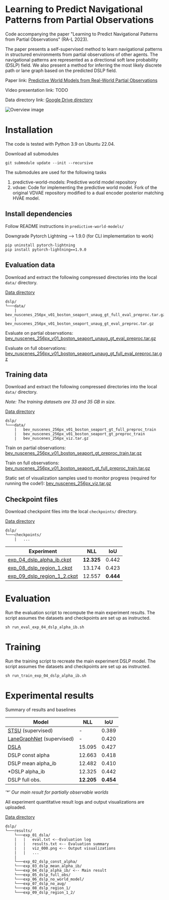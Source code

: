 # Learning to Predict Navigational Patterns from Partial Observations

Code accompanying the paper "Learning to Predict Navigational Patterns from Partial Observations" (RA-L 2023).

The paper presents a self-supervised method to learn navigational patterns in structured environments from partial observations of other agents. The navigational patterns are represented as a directional soft lane probability (DSLP) field. We also present a method for inferring the most likely discrete path or lane graph based on the predicted DSLP field.

Paper link: [Predictive World Models from Real-World Partial Observations](https://arxiv.org/abs/2304.13242)

Video presentation link: TODO

Data directory link: [Google Drive directory](https://drive.google.com/drive/folders/1ylLDDdaxGEOZOJ9b6YXumRtXbOGTncVi?usp=sharing)

![Overview image](https://github.com/robin-karlsson0/dslp/assets/34254153/e9daf5be-05fa-4736-8d3e-a4cd9d6a5d1b)

# Installation

The code is tested with Python 3.9 on Ubuntu 22.04.

Download all submodules
```
git submodule update --init --recursive
```

The submodules are used for the following tasks

1. predictive-world-models: Predictive world model repository
2. vdvae: Code for implementing the predictive world model. Fork of the original VDVAE repository modified to a dual encoder posterior matching HVAE model.

## Install dependencies

Follow README instructions in `predictive-world-models/`

Downgrade Pytorch Lightning --> 1.9.0 (for CLI implementation to work)
```
pip uninstall pytorch-lightning
pip install pytorch-lightning==1.9.0
```


## Evaluation data

Download and extract the following compressed directories into the local `data/` directory.

[Data directory](https://drive.google.com/drive/folders/1ylLDDdaxGEOZOJ9b6YXumRtXbOGTncVi?usp=sharing)

```
dslp/
└───data/
    |   bev_nuscenes_256px_v01_boston_seaport_unaug_gt_full_eval_preproc.tar.gz
    |   bev_nuscenes_256px_v01_boston_seaport_unaug_gt_eval_preproc.tar.gz
```

Evaluate on partial observations: [bev_nuscenes_256px_v01_boston_seaport_unaug_gt_eval_preproc.tar.gz](https://drive.google.com/file/d/16M4y5Hu9-c5jXMi9anViCOfzudSHpIgE/view?usp=drive_link)

Evaluate on full observations: [bev_nuscenes_256px_v01_boston_seaport_unaug_gt_full_eval_preproc.tar.gz](https://drive.google.com/file/d/1g_wysAgmMryLTq4svXg8hzmg-BlcXs0r/view?usp=sharing)


## Training data

Download and extract the following compressed directories into the local `data/` directory.

_Note: The training datasets are 33 and 35 GB in size._

[Data directory](https://drive.google.com/drive/folders/1ylLDDdaxGEOZOJ9b6YXumRtXbOGTncVi?usp=sharing)

```
dslp/
└───data/
    |   bev_nuscenes_256px_v01_boston_seaport_gt_full_preproc_train
    |   bev_nuscenes_256px_v01_boston_seaport_gt_preproc_train
    |   bev_nuscenes_256px_viz.tar.gz
```

Train on partial observations:
[bev_nuscenes_256px_v01_boston_seaport_gt_preproc_train.tar.gz](https://drive.google.com/file/d/1p4zpkLiSJxDACB9EQKboGQr89dBIBA-g/view?usp=drive_link)

Train on full observations:
[bev_nuscenes_256px_v01_boston_seaport_gt_full_preproc_train.tar.gz]()

Static set of visualization samples used to monitor progress (required for running the code!):
[bev_nuscenes_256px_viz.tar.gz](https://drive.google.com/file/d/1JMIQ48yr5tSGxgYRCMGXsEhl8N05-ieJ/view?usp=drive_link)


## Checkpoint files

Download checkpoint files into the local `checkpoints/` directory.

[Data directory](https://drive.google.com/drive/folders/1ylLDDdaxGEOZOJ9b6YXumRtXbOGTncVi?usp=sharing)

```
dslp/
└───checkpoints/
    |   ...
```

| Experiment                | NLL | IoU |
|---------------------------|------------|--|
| [exp_04_dslp_alpha_ib.ckpt](https://drive.google.com/file/d/1oy1RlmDJojKdJg8-LDUWbpUeaOJWoQqk/view?usp=drive_link) | **12.325**   | 0.442 |
| [exp_08_dslp_region_1.ckpt](https://drive.google.com/file/d/1Z00VNKtLvj1-GBQa8peNAD8WmzKEl1Th/view?usp=drive_link) | 13.174   | 0.423 |
| [exp_09_dslp_region_1_2.ckpt](https://drive.google.com/file/d/1pry0prA-QKcOBbHtoA1p1O6HYOreWQWM/view?usp=drive_link) | 12.557   | **0.444** |

# Evaluation

Run the evaluation script to recompute the main experiment results. The script assumes the datasets and checkpoints are set up as instructed.

```
sh run_eval_exp_04_dslp_alpha_ib.sh
```

# Training

Run the training script to recreate the main experiment DSLP model. The script assumes the datasets and checkpoints are set up as instructed.

```
sh run_train_exp_04_dslp_alpha_ib.sh
```

# Experimental results

Summary of results and baselines

| Model                | NLL | IoU |
|---------------------------|------------|--|
| [STSU](https://arxiv.org/abs/2110.01997) (supervised) | -   | 0.389 |
| [LaneGraphNet](https://arxiv.org/abs/2105.00195) (supervised) | -   | 0.420 |
| [DSLA]() | 15.095   | 0.427 |
| DSLP const alpha | 12.663   | 0.418 |
| DSLP mean alpha_ib | 12.482   | 0.410 |
| *DSLP alpha_ib | 12.325   | 0.442 |
| DSLP full obs. | **12.205**   | **0.454** |

_'*' Our main result for partially observable worlds_

All experiment quantitative result logs and output visualizations are uploaded.

[Data directory](https://drive.google.com/drive/folders/1ylLDDdaxGEOZOJ9b6YXumRtXbOGTncVi?usp=sharing)

```
dslp/
└───results/
    └───exp_01_dsla/
    |   |   eval.txt <--Evaluation log
    |   |   results.txt <-- Evaluation summary
    |   |   viz_000.png <-- Output visualizations
    |   |   ...
    |
    └───exp_02_dslp_const_alpha/
    └───exp_03_dslp_mean_alpha_ib/
    └───exp_04_dslp_alpha_ib/ <-- Main result
    └───exp_05_dslp_full_obs/
    └───exp_06_dslp_no_world_model/
    └───exp_07_dslp_no_aug/
    └───exp_08_dslp_region_1/
    └───exp_09_dslp_region_1_2/
```